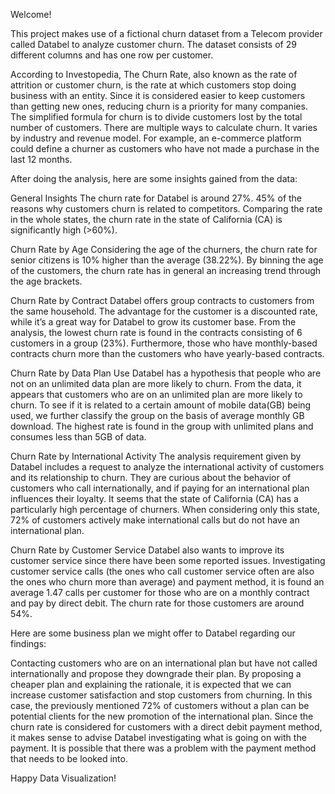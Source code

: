 Welcome!

This project makes use of a fictional churn dataset from a Telecom provider called Databel to analyze customer churn. The dataset consists of 29 different columns and has one row per customer.

According to Investopedia, The Churn Rate, also known as the rate of attrition or customer churn, is the rate at which customers stop doing business with an entity. Since it is considered easier to keep customers than getting new ones, reducing churn is a priority for many companies. The simplified formula for churn is to divide customers lost by the total number of customers. There are multiple ways to calculate churn. It varies by industry and revenue model. For example, an e-commerce platform could define a churner as customers who have not made a purchase in the last 12 months.

After doing the analysis, here are some insights gained from the data:

General Insights The churn rate for Databel is around 27%. 45% of the reasons why customers churn is related to competitors. Comparing the rate in the whole states, the churn rate in the state of California (CA) is significantly high (>60%).

Churn Rate by Age Considering the age of the churners, the churn rate for senior citizens is 10% higher than the average (38.22%). By binning the age of the customers, the churn rate has in general an increasing trend through the age brackets.

Churn Rate by Contract Databel offers group contracts to customers from the same household. The advantage for the customer is a discounted rate, while it’s a great way for Databel to grow its customer base. From the analysis, the lowest churn rate is found in the contracts consisting of 6 customers in a group (23%). Furthermore, those who have monthly-based contracts churn more than the customers who have yearly-based contracts.

Churn Rate by Data Plan Use Databel has a hypothesis that people who are not on an unlimited data plan are more likely to churn. From the data, it appears that customers who are on an unlimited plan are more likely to churn. To see if it is related to a certain amount of mobile data(GB) being used, we further classify the group on the basis of average monthly GB download. The highest rate is found in the group with unlimited plans and consumes less than 5GB of data.

Churn Rate by International Activity The analysis requirement given by Databel includes a request to analyze the international activity of customers and its relationship to churn. They are curious about the behavior of customers who call internationally, and if paying for an international plan influences their loyalty. It seems that the state of California (CA) has a particularly high percentage of churners. When considering only this state, 72% of customers actively make international calls but do not have an international plan.

Churn Rate by Customer Service Databel also wants to improve its customer service since there have been some reported issues. Investigating customer service calls (the ones who call customer service often are also the ones who churn more than average) and payment method, it is found an average 1.47 calls per customer for those who are on a monthly contract and pay by direct debit. The churn rate for those customers are around 54%.

Here are some business plan we might offer to Databel regarding our findings:

Contacting customers who are on an international plan but have not called internationally and propose they downgrade their plan. By proposing a cheaper plan and explaining the rationale, it is expected that we can increase customer satisfaction and stop customers from churning. In this case, the previously mentioned 72% of customers without a plan can be potential clients for the new promotion of the international plan.
Since the churn rate is considered for customers with a direct debit payment method, it makes sense to advise Databel investigating what is going on with the payment. It is possible that there was a problem with the payment method that needs to be looked into.

Happy Data Visualization! 
